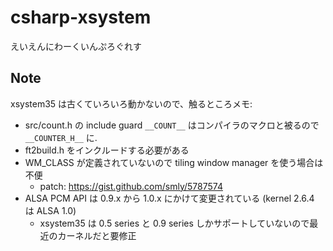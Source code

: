 # csharp-xsystem

えいえんにわーくいんぷろぐれす


## Note

xsystem35 は古くていろいろ動かないので、触るところメモ:

* src/count.h の include guard `__COUNT__` はコンパイラのマクロと被るので `__COUNTER_H__` に.
* ft2build.h をインクルードする必要がある
* WM_CLASS が定義されていないので tiling window manager を使う場合は不便
  * patch: https://gist.github.com/smly/5787574
* ALSA PCM API は 0.9.x から 1.0.x にかけて変更されている (kernel 2.6.4 は ALSA 1.0)
  * xsystem35 は 0.5 series と 0.9 series しかサポートしていないので最近のカーネルだと要修正